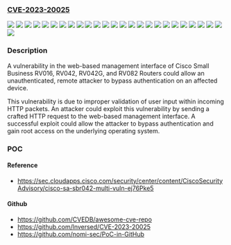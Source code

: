 ### [CVE-2023-20025](https://cve.mitre.org/cgi-bin/cvename.cgi?name=CVE-2023-20025)
![](https://img.shields.io/static/v1?label=Product&message=Cisco%20Small%20Business%20RV%20Series%20Router%20Firmware&color=blue)
![](https://img.shields.io/static/v1?label=Version&message=1.3.12.19-tm%20&color=brightgreen)
![](https://img.shields.io/static/v1?label=Version&message=1.3.12.6-tm%20&color=brightgreen)
![](https://img.shields.io/static/v1?label=Version&message=1.3.13.02-tm%20&color=brightgreen)
![](https://img.shields.io/static/v1?label=Version&message=1.3.9.8-tm%20&color=brightgreen)
![](https://img.shields.io/static/v1?label=Version&message=2.0.0.19-tm%20&color=brightgreen)
![](https://img.shields.io/static/v1?label=Version&message=2.0.2.01-tm%20&color=brightgreen)
![](https://img.shields.io/static/v1?label=Version&message=3.0.0.1-tm%20&color=brightgreen)
![](https://img.shields.io/static/v1?label=Version&message=3.0.0.19-tm%20&color=brightgreen)
![](https://img.shields.io/static/v1?label=Version&message=3.0.2.01-tm%20&color=brightgreen)
![](https://img.shields.io/static/v1?label=Version&message=4.0.0.7%20&color=brightgreen)
![](https://img.shields.io/static/v1?label=Version&message=4.0.2.08-tm%20&color=brightgreen)
![](https://img.shields.io/static/v1?label=Version&message=4.0.3.03-tm%20&color=brightgreen)
![](https://img.shields.io/static/v1?label=Version&message=4.0.4.02-tm%20&color=brightgreen)
![](https://img.shields.io/static/v1?label=Version&message=4.1.0.02-tm%20&color=brightgreen)
![](https://img.shields.io/static/v1?label=Version&message=4.1.1.01%20&color=brightgreen)
![](https://img.shields.io/static/v1?label=Version&message=4.2.1.02%20&color=brightgreen)
![](https://img.shields.io/static/v1?label=Version&message=4.2.2.08%20&color=brightgreen)
![](https://img.shields.io/static/v1?label=Version&message=4.2.3.03%20&color=brightgreen)
![](https://img.shields.io/static/v1?label=Version&message=4.2.3.06%20&color=brightgreen)
![](https://img.shields.io/static/v1?label=Version&message=4.2.3.07%20&color=brightgreen)
![](https://img.shields.io/static/v1?label=Version&message=4.2.3.08%20&color=brightgreen)
![](https://img.shields.io/static/v1?label=Version&message=4.2.3.09%20&color=brightgreen)
![](https://img.shields.io/static/v1?label=Version&message=4.2.3.10%20&color=brightgreen)
![](https://img.shields.io/static/v1?label=Version&message=4.2.3.14%20&color=brightgreen)
![](https://img.shields.io/static/v1?label=Vulnerability&message=Using%20Referer%20Field%20for%20Authentication&color=brightgreen)

### Description

A vulnerability in the web-based management interface of Cisco Small Business RV016, RV042, RV042G, and RV082 Routers could allow an unauthenticated, remote attacker to bypass authentication on an affected device. This vulnerability is due to improper validation of user input within incoming HTTP packets. An attacker could exploit this vulnerability by sending a crafted HTTP request to the web-based management interface. A successful exploit could allow the attacker to bypass authentication and gain root access on the underlying operating system.

### POC

#### Reference
- https://sec.cloudapps.cisco.com/security/center/content/CiscoSecurityAdvisory/cisco-sa-sbr042-multi-vuln-ej76Pke5

#### Github
- https://github.com/CVEDB/awesome-cve-repo
- https://github.com/lnversed/CVE-2023-20025
- https://github.com/nomi-sec/PoC-in-GitHub

